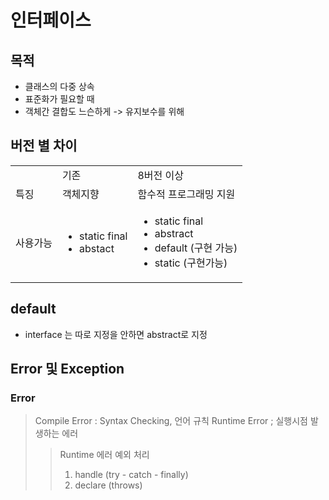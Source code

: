 # 인터페이스
## 목적
- 클래스의 다중 상속
- 표준화가 필요할 때
- 객체간 결합도 느슨하게 -> 유지보수를 위해

## 버전 별 차이
<table>
  <th>
    <td> 기존 </td>
    <td> 8버전 이상 </td>
  </th>
  <tr>
    <td> 특징 </td>
    <td> 객체지향 </td>
    <td> 함수적 프로그래밍 지원 </td>
  </tr>
  <tr>
    <td> 사용가능 </td>
    <td> <ul>
           <li> static final </li>
           <li> abstact </li>
         </ul> </td>
    <td> <ul>
            <li> static final </li>
            <li> abstract </li>
            <li> default (구현 가능) </li>
            <li> static (구현가능) </li>
         </ul> </td>
  </tr>
</table>

## default
- interface 는 따로 지정을 안하면 abstract로 지정

## Error 및 Exception
### Error

> Compile Error : Syntax Checking, 언어 규칙
> Runtime Error ; 실행시점 발생하는 에러
>> Runtime 에러 예외 처리
>> 1. handle (try - catch - finally)
>> 2. declare (throws)

